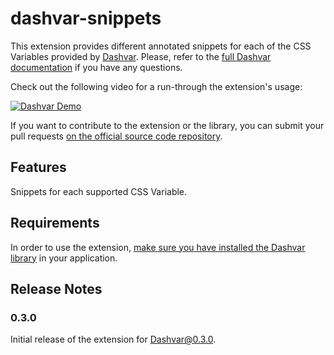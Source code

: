# dashvar-snippets

This extension provides different annotated snippets for each of the CSS Variables provided by
[Dashvar](https://dashvar.com). Please, refer to the [full Dashvar documentation](https://dashvar.com/default/docs) if you
have any questions.

Check out the following video for a run-through the extension's usage:

[![Dashvar Demo](https://img.youtube.com/vi/w3NCZtUl8lU/0.jpg)](https://www.youtube.com/watch?v=w3NCZtUl8lU)

If you want to contribute to the extension or the library, you can submit your pull requests [on the official source code repository](https://github.com/dashvars/dashvar).

## Features

Snippets for each supported CSS Variable.

## Requirements

In order to use the extension, [make sure you have installed the Dashvar library](https://dashvar.com/default/docs) in your application.

## Release Notes

### 0.3.0

Initial release of the extension for Dashvar@0.3.0.
